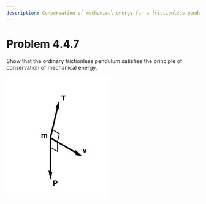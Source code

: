 ```yaml
---
description: Conservation of mechanical energy for a frictionless pendulum.
---
```


# Problem 4.4.7

Show that the ordinary frictionless pendulum satisfies the principle of conservation of mechanical energy.

![Figure 4.4.1: Forces and velocity vectors for a frictionless pendulum.](<../../.gitbook/assets/Problem 4.4.7.JPG>)
